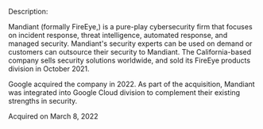 Description:

Mandiant (formally FireEye,) is a pure-play cybersecurity firm that focuses on incident response, threat intelligence, automated response, and managed security. Mandiant's security experts can be used on demand or customers can outsource their security to Mandiant. The California-based company sells security solutions worldwide, and sold its FireEye products division in October 2021.

Google acquired the company in 2022. As part of the acquisition, Mandiant was integrated into Google Cloud division to complement their existing strengths in security. 

Acquired on March 8, 2022